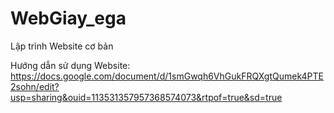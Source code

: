# WebGiay_ega 

Lập trình Website cơ bản

Hướng dẫn sử dụng Website: https://docs.google.com/document/d/1smGwqh6VhGukFRQXgtQumek4PTE2sohn/edit?usp=sharing&ouid=113531357957368574073&rtpof=true&sd=true

